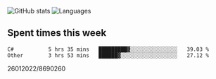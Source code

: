 ![GitHub stats](https://github-readme-stats.vercel.app/api?username=emipa606&theme=github_dark&show_icons=true) 
![Languages](https://github-readme-stats.vercel.app/api/top-langs/?username=emipa606&theme=github_dark&layout=compact)

## Spent times this week
<!--START_SECTION:waka-->

```text
C#           5 hrs 35 mins   █████████▓░░░░░░░░░░░░░░░   39.03 %
Other        3 hrs 53 mins   ██████▓░░░░░░░░░░░░░░░░░░   27.12 %
```

<!--END_SECTION:waka-->


26012022/8690260
